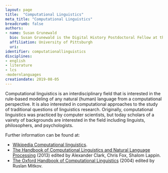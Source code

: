 ```yaml
---
layout: page
title:  "Computational Linguistics"
meta_title: "Computational Linguistics"
breadcrumb: false
authors: 
- name: Susan Grunewald
  bio: Susan Grunewald is the Digital History Postdoctoral Fellow at the University of Pittsburgh’s World History Center. She received her PhD from Carnegie Mellon University, where she was a two-time A.W. Mellon Fellow in Digital Humanities. Her research focuses on Soviet history, particularly German prisoners of war in the USSR during and after the Second World War.
  affiliation: University of Pittsburgh
  uri:
identifier: computationallinguistics
disciplines: 
- english
- literature
- lcs
-modernlanguages
creationdate: 2019-08-05
---
```


Computational linguistics is an interdisciplinary field that is interested in the rule-based modeling of any natural (human) language from a computational perspective. It is also interested in computational approaches to the study of traditional questions of linguistics research. Originally, computational linguistics was practiced by computer scientists, but today scholars of a vairety of backgrounds are interested in the field including linguists, philosophers, and psychologists. 

Further information can be found at:
 -  [Wikipedia Computational linguistics](https://en.wikipedia.org/wiki/Computational_linguistics). 
 -  [The Handbook of Computational Linguistics and Natural Language Processing](https://books.google.com/books?id=zBmom42eWPcC&printsec=frontcover&dq=computational+linguistics&hl=en&sa=X&ved=0ahUKEwjEvvDLyOzjAhUNpFkKHc6sArIQ6AEIKjAA#v=onepage&q=computational%20linguistics&f=false) (2013) edited by Alexander Clark, Chris Fox, Shalom Lappin.
 -  [The Oxford Handbook of Computational Linguistics](https://books.google.com/books?id=yl6AnaKtVAkC&printsec=frontcover&dq=computational+linguistics&hl=en&sa=X&ved=0ahUKEwjEvvDLyOzjAhUNpFkKHc6sArIQ6AEILzAB#v=onepage&q=computational%20linguistics&f=false) (2004) edited by Ruslan Mitkov. 
